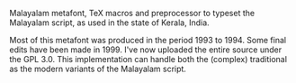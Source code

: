 Malayalam metafont, TeX macros and preprocessor to typeset the Malayalam script, as used in the state of Kerala, India.

Most of this metafont was produced in the period 1993 to 1994. Some final edits have been made in 1999. I've now uploaded the entire source under the GPL 3.0. This implementation can handle both the (complex) traditional as the modern variants of the Malayalam script.
